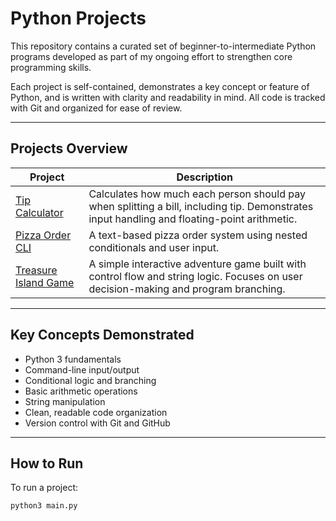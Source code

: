 # Python Projects

This repository contains a curated set of beginner-to-intermediate Python programs developed as part of my ongoing effort to strengthen core programming skills.

Each project is self-contained, demonstrates a key concept or feature of Python, and is written with clarity and readability in mind. All code is tracked with Git and organized for ease of review.

---

## Projects Overview

| Project | Description |
|---------|-------------|
| [Tip Calculator](tip_calculator/main.py) | Calculates how much each person should pay when splitting a bill, including tip. Demonstrates input handling and floating-point arithmetic. |
| [Pizza Order CLI](python_pizza/main.py) | A text-based pizza order system using nested conditionals and user input. |
| [Treasure Island Game](treasure_island_project/main.py) | A simple interactive adventure game built with control flow and string logic. Focuses on user decision-making and program branching. |

---

## Key Concepts Demonstrated

- Python 3 fundamentals  
- Command-line input/output  
- Conditional logic and branching  
- Basic arithmetic operations  
- String manipulation  
- Clean, readable code organization  
- Version control with Git and GitHub  

---

## How to Run

To run a project:

```bash
python3 main.py
